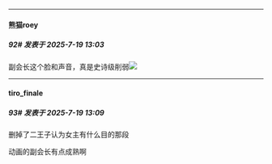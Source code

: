 ﻿
*****

####  熊猫roey  
##### 92#       发表于 2025-7-19 13:03

副会长这个脸和声音，真是史诗级削弱<img src="https://static.stage1st.com/image/smiley/face2017/004.gif" referrerpolicy="no-referrer">


*****

####  tiro_finale  
##### 93#       发表于 2025-7-19 13:09

删掉了二王子认为女主有什么目的那段

动画的副会长有点成熟啊

